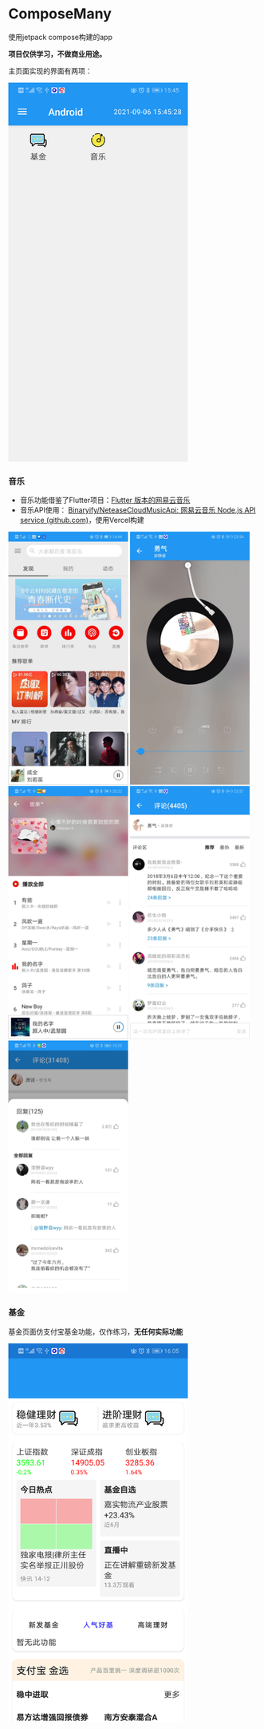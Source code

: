 # ComposeMany
使用jetpack compose构建的app

**项目仅供学习，不做商业用途。**



主页面实现的界面有两项：

<img src="https://github.com/Mr-lin930819/ComposeMany/blob/0f5ac3f8cbf3ab24882ec24b5bdf1aabc7c6f2fd/screenshots/main.png" width=360 alt="主界面" />

### 音乐

- 音乐功能借鉴了Flutter项目：[Flutter 版本的网易云音乐 ](https://github.com/fluttercandies/NeteaseCloudMusic)
- 音乐API使用： [Binaryify/NeteaseCloudMusicApi: 网易云音乐 Node.js API service (github.com)](https://github.com/Binaryify/NeteaseCloudMusicApi)，使用Vercel构建

<img src="https://github.com/Mr-lin930819/ComposeMany/blob/0f5ac3f8cbf3ab24882ec24b5bdf1aabc7c6f2fd/screenshots/music_main.jpg" width=240 alt="music_main" />  <img src="https://github.com/Mr-lin930819/ComposeMany/raw/main/screenshots/song_play.png" width=240 alt="song_play" />  <img src="https://github.com/Mr-lin930819/ComposeMany/raw/main/screenshots/play_list.jpeg" width=240 alt="play_list" />
<img src="https://github.com/Mr-lin930819/ComposeMany/raw/main/screenshots/comments.png" width=240 alt="comments" />  <img src="https://github.com/Mr-lin930819/ComposeMany/raw/main/screenshots/floor_comment.jpg" width=240 alt="floor_comment" />


### 基金

基金页面仿支付宝基金功能，仅作练习，**无任何实际功能**

<img src="https://github.com/Mr-lin930819/ComposeMany/blob/0f5ac3f8cbf3ab24882ec24b5bdf1aabc7c6f2fd/screenshots/fund_main.png" width=360 alt="fund_main" />


